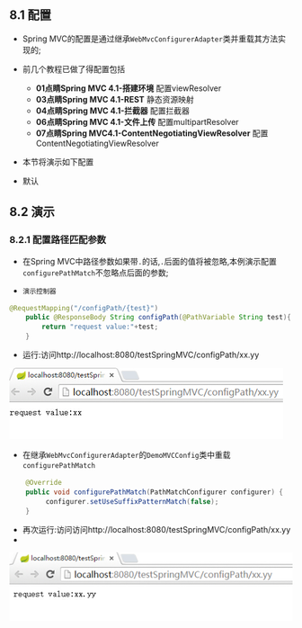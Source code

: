 ## 8.1 配置

- Spring MVC的配置是通过继承`WebMvcConfigurerAdapter`类并重载其方法实现的;
- 前几个教程已做了得配置包括
  - **01点睛Spring MVC 4.1-搭建环境** 配置viewResolver
  - **03点睛Spring MVC 4.1-REST** 静态资源映射
  - **04点睛Spring MVC 4.1-拦截器** 配置拦截器
  - **06点睛Spring MVC 4.1-文件上传** 配置multipartResolver
  - **07点睛Spring MVC4.1-ContentNegotiatingViewResolver** 配置ContentNegotiatingViewResolver

- 本节将演示如下配置
 - 默认

## 8.2 演示
### 8.2.1 配置路径匹配参数
- 在Spring MVC中路径参数如果带`.`的话,`.`后面的值将被忽略,本例演示配置`configurePathMatch`不忽略点后面的参数;

- `演示控制器`

```java
@RequestMapping("/configPath/{test}")
	public @ResponseBody String configPath(@PathVariable String test){
		return "request value:"+test;
	}

```
- 运行:访问http://localhost:8080/testSpringMVC/configPath/xx.yy

![](resources/8-1.jpg)

- 在继承`WebMvcConfigurerAdapter`的`DemoMVCConfig`类中重载`configurePathMatch`

```java
    @Override
    public void configurePathMatch(PathMatchConfigurer configurer) {
    	 configurer.setUseSuffixPatternMatch(false);
    }
```

- 再次运行:访问访问http://localhost:8080/testSpringMVC/configPath/xx.yy
-
![](resources/8-2.jpg)
